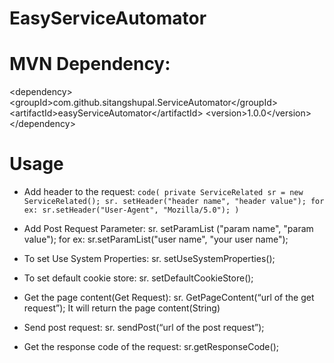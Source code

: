 # EasyServiceAutomator

# MVN Dependency:
&lt;dependency&gt;
	&lt;groupId&gt;com.github.sitangshupal.ServiceAutomator&lt;/groupId&gt;
	&lt;artifactId&gt;easyServiceAutomator&lt;/artifactId&gt;
	&lt;version&gt;1.0.0&lt;/version&gt;
&lt;/dependency&gt;

# Usage

* Add header to the request:
`code(
private ServiceRelated sr = new ServiceRelated();
sr. setHeader("header name", "header value");
for ex:
sr.setHeader("User-Agent", "Mozilla/5.0");
)`

* Add Post Request Parameter:
sr. setParamList ("param name", "param value");
for ex:
sr.setParamList("user name", "your user name");

* To set Use System Properties:
sr. setUseSystemProperties();

* To set default cookie store:
sr. setDefaultCookieStore();

* Get the page content(Get Request):
sr. GetPageContent(“url of the get request”);
It will return the page content(String)

* Send post request:
sr. sendPost(“url of the post request”);

* Get the response code of the request:
sr.getResponseCode();


